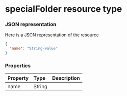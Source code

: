 # specialFolder resource type



### JSON representation

Here is a JSON representation of the resource

<!-- {
  "blockType": "resource",
  "optionalProperties": [

  ],
  "@odata.type": "microsoft.graph.specialfolder"
}-->

```json
{
  "name": "String-value"
}

```
### Properties
| Property	   | Type	|Description|
|:---------------|:--------|:----------|
|name|String||

<!-- uuid: acff8010-5bc2-49c6-928e-12df1540712d
2015-10-19 09:46:37 UTC -->
<!-- {
  "type": "#page.annotation",
  "description": "specialFolder resource",
  "keywords": "",
  "section": "documentation",
  "tocPath": ""
}-->